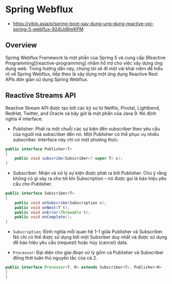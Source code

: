 # Spring Webflux
- https://viblo.asia/p/spring-boot-xay-dung-ung-dung-reactive-voi-spring-5-webflux-924lJd6mKPM

## Overview
Spring Webflux Framework là một phần của Spring 5 và cung cấp [Reactive Programming][reactive-programming] nhằm hỗ trợ cho việc xây dựng ứng dụng web. Trong hướng dẫn này, chúng tôi sẽ đi một vài khái niệm để hiểu rõ về Spring Webflux, tiếp theo là xây dựng một ứng dụng Reactive Rest APIs đơn giản sử dụng Spring Webflux.


## Reactive Streams API
Reactive Stream API được tạo bởi các kỹ sư từ Netflix, Pivotal, Lightbend, RedHat, Twitter, and Oracle và bây giờ là một phần của Java 9. Nó định nghĩa 4 interface:

- Publisher: Phát ra một chuỗi các sự kiện đến subscriber theo yêu cầu của người mà subscriber đến nó. Một Publisher có thể phục vụ nhiều subscriber. Interface này chỉ có một phương thức:
```java
public interface Publisher<T>
{
    public void subscribe(Subscriber<? super T> s);
}
```
- Subscriber: Nhận và xử lý sự kiện được phát ra bởi Publisher. Chú ý rằng không có gì xảy ra cho tới khi Subscription – nó được gọi là báo hiệu yêu cầu cho Publisher.
```java
public interface Subscriber<T>
{
    public void onSubscribe(Subscription s);
    public void onNext(T t);
    public void onError(Throwable t);
    public void onComplete();
}

```
- `Subscription`: Định nghĩa mỗi quan hệ 1-1 giữa Publisher và Subscriber. Nó chỉ có thể được sử dụng bởi một Subsriber duy nhất và được sử dụng để báo hiệu yêu cầu (request) hoặc hủy (cancel) data.

- `Processor`: Đại diện cho giai đoạn xử lý gồm cả Publisher và Subscriber đồng thời tuân thủ nguyên tắc của cả 2.
```java
public interface Processor<T, R> extends Subscriber<T>, Publisher<R>
{
}
```
